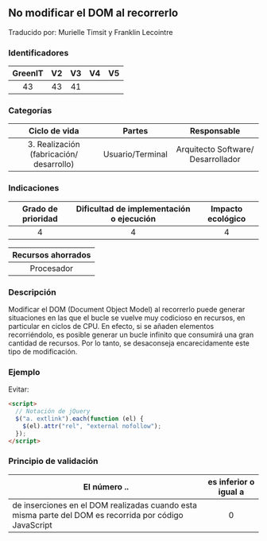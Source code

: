 ## No modificar el DOM al recorrerlo

Traducido por: Murielle Timsit y Franklin Lecointre

### Identificadores

| GreenIT | V2  | V3  | V4  | V5  |
| :-----: | :-: | :-: | :-: | :-: |
|   43    | 43  | 41  |     |     |

### Categorías

|              Ciclo de vida               |      Partes      |            Responsable             |
| :--------------------------------------: | :--------------: | :--------------------------------: |
| 3. Realización (fabricación/ desarrollo) | Usuario/Terminal | Arquitecto Software/ Desarrollador |

### Indicaciones

| Grado de prioridad | Dificultad de implementación o ejecución | Impacto ecológico |
| :----------------: | :--------------------------------------: | :---------------: |
|         4          |                    4                     |         4         |

| Recursos ahorrados |
| :----------------: |
|     Procesador     |

### Descripción

Modificar el DOM (Document Object Model) al recorrerlo puede generar situaciones en las que el bucle se vuelve muy codicioso en recursos, en particular en ciclos de CPU. En efecto, si se añaden elementos recorriéndolo, es posible generar un bucle infinito que consumirá una gran cantidad de recursos. Por lo tanto, se desaconseja encarecidamente este tipo de modificación.

### Ejemplo

Evitar:

```html
<script>
  // Notación de jQuery
  $("a. extlink").each(function (el) {
    $(el).attr("rel", "external nofollow");
  });
</script>
```

### Principio de validación

| El número ..                                                                                           | es inferior o igual a |
| ------------------------------------------------------------------------------------------------------ | :-------------------: |
| de inserciones en el DOM realizadas cuando esta misma parte del DOM es recorrida por código JavaScript |           0           |
